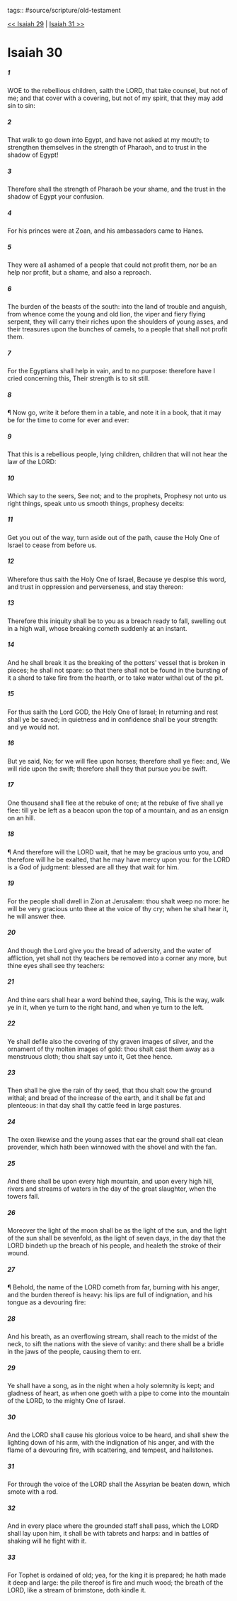 tags:: #source/scripture/old-testament

[<< Isaiah 29](old-testament/23_Isaiah/Isaiah_29.md) | [Isaiah 31 >>](old-testament/23_Isaiah/Isaiah_31.md)

# Isaiah 30

##### 1

WOE to the rebellious children, saith the LORD, that take counsel, but not of me; and that cover with a covering, but not of my spirit, that they may add sin to sin:

##### 2

That walk to go down into Egypt, and have not asked at my mouth; to strengthen themselves in the strength of Pharaoh, and to trust in the shadow of Egypt!

##### 3

Therefore shall the strength of Pharaoh be your shame, and the trust in the shadow of Egypt your confusion.

##### 4

For his princes were at Zoan, and his ambassadors came to Hanes.

##### 5

They were all ashamed of a people that could not profit them, nor be an help nor profit, but a shame, and also a reproach.

##### 6

The burden of the beasts of the south: into the land of trouble and anguish, from whence come the young and old lion, the viper and fiery flying serpent, they will carry their riches upon the shoulders of young asses, and their treasures upon the bunches of camels, to a people that shall not profit them.

##### 7

For the Egyptians shall help in vain, and to no purpose: therefore have I cried concerning this, Their strength is to sit still.

##### 8

¶ Now go, write it before them in a table, and note it in a book, that it may be for the time to come for ever and ever:

##### 9

That this is a rebellious people, lying children, children that will not hear the law of the LORD:

##### 10

Which say to the seers, See not; and to the prophets, Prophesy not unto us right things, speak unto us smooth things, prophesy deceits:

##### 11

Get you out of the way, turn aside out of the path, cause the Holy One of Israel to cease from before us.

##### 12

Wherefore thus saith the Holy One of Israel, Because ye despise this word, and trust in oppression and perverseness, and stay thereon:

##### 13

Therefore this iniquity shall be to you as a breach ready to fall, swelling out in a high wall, whose breaking cometh suddenly at an instant.

##### 14

And he shall break it as the breaking of the potters' vessel that is broken in pieces; he shall not spare: so that there shall not be found in the bursting of it a sherd to take fire from the hearth, or to take water withal out of the pit.

##### 15

For thus saith the Lord GOD, the Holy One of Israel; In returning and rest shall ye be saved; in quietness and in confidence shall be your strength: and ye would not.

##### 16

But ye said, No; for we will flee upon horses; therefore shall ye flee: and, We will ride upon the swift; therefore shall they that pursue you be swift.

##### 17

One thousand shall flee at the rebuke of one; at the rebuke of five shall ye flee: till ye be left as a beacon upon the top of a mountain, and as an ensign on an hill.

##### 18

¶ And therefore will the LORD wait, that he may be gracious unto you, and therefore will he be exalted, that he may have mercy upon you: for the LORD is a God of judgment: blessed are all they that wait for him.

##### 19

For the people shall dwell in Zion at Jerusalem: thou shalt weep no more: he will be very gracious unto thee at the voice of thy cry; when he shall hear it, he will answer thee.

##### 20

And though the Lord give you the bread of adversity, and the water of affliction, yet shall not thy teachers be removed into a corner any more, but thine eyes shall see thy teachers:

##### 21

And thine ears shall hear a word behind thee, saying, This is the way, walk ye in it, when ye turn to the right hand, and when ye turn to the left.

##### 22

Ye shall defile also the covering of thy graven images of silver, and the ornament of thy molten images of gold: thou shalt cast them away as a menstruous cloth; thou shalt say unto it, Get thee hence.

##### 23

Then shall he give the rain of thy seed, that thou shalt sow the ground withal; and bread of the increase of the earth, and it shall be fat and plenteous: in that day shall thy cattle feed in large pastures.

##### 24

The oxen likewise and the young asses that ear the ground shall eat clean provender, which hath been winnowed with the shovel and with the fan.

##### 25

And there shall be upon every high mountain, and upon every high hill, rivers and streams of waters in the day of the great slaughter, when the towers fall.

##### 26

Moreover the light of the moon shall be as the light of the sun, and the light of the sun shall be sevenfold, as the light of seven days, in the day that the LORD bindeth up the breach of his people, and healeth the stroke of their wound.

##### 27

¶ Behold, the name of the LORD cometh from far, burning with his anger, and the burden thereof is heavy: his lips are full of indignation, and his tongue as a devouring fire:

##### 28

And his breath, as an overflowing stream, shall reach to the midst of the neck, to sift the nations with the sieve of vanity: and there shall be a bridle in the jaws of the people, causing them to err.

##### 29

Ye shall have a song, as in the night when a holy solemnity is kept; and gladness of heart, as when one goeth with a pipe to come into the mountain of the LORD, to the mighty One of Israel.

##### 30

And the LORD shall cause his glorious voice to be heard, and shall shew the lighting down of his arm, with the indignation of his anger, and with the flame of a devouring fire, with scattering, and tempest, and hailstones.

##### 31

For through the voice of the LORD shall the Assyrian be beaten down, which smote with a rod.

##### 32

And in every place where the grounded staff shall pass, which the LORD shall lay upon him, it shall be with tabrets and harps: and in battles of shaking will he fight with it.

##### 33

For Tophet is ordained of old; yea, for the king it is prepared; he hath made it deep and large: the pile thereof is fire and much wood; the breath of the LORD, like a stream of brimstone, doth kindle it.
